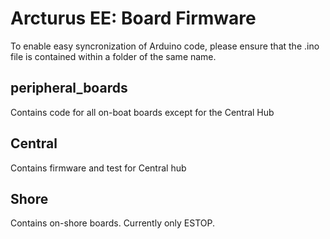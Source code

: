 # Arcturus EE: Board Firmware
To enable easy syncronization of Arduino code, please ensure that the .ino file is contained within a folder of the same name. 


## peripheral\_boards
Contains code for all on-boat boards except for the Central Hub

## Central
Contains firmware and test for Central hub

## Shore
Contains on-shore boards. Currently only ESTOP.
	
